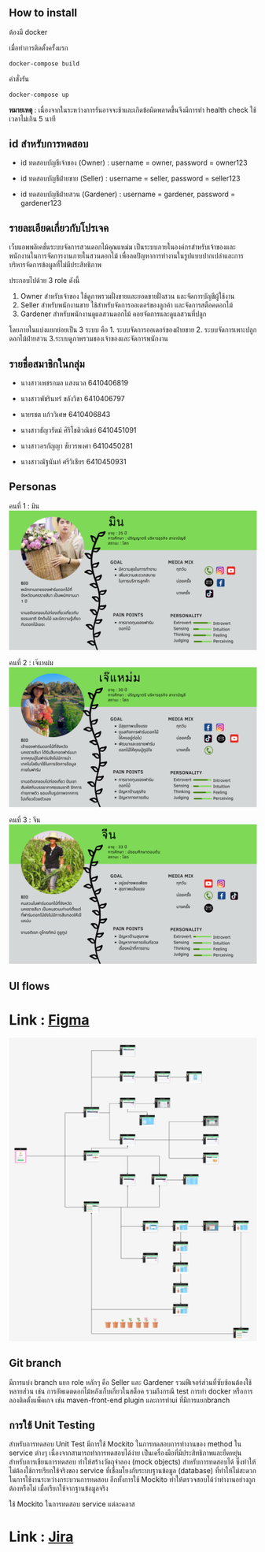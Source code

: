 ## How to install 
ต้องมี docker

เมื่อทำการติดตั้งครั้งแรก
```sh
docker-compose build
```
คำสั่งรัน
 ```sh
docker-compose up 
```
**หมายเหตุ** : เนื่องจากในระหว่างการรันอาจจะช้าและเกิดข้อผิดพลาดขึ้นจึงมีการทำ health check ใช้เวลาไม่เกิน 5 นาที


## id สำหรับการทดสอบ
- id ทดสอบบัญชีเจ้าของ (Owner)   : username = owner,           password = owner123

- id ทดสอบบัญชีฝ่ายขาย (Seller)  : username = seller,             password = seller123

- id ทดสอบบัญชีฝ่ายสวน (Gardener) : username = gardener,       password = gardener123



## รายละเอียดเกี่ยวกับโปรเจค

เว็บแอพพลิเคชั่นระบบจัดการสวนดอกไม้คุณแหม่ม เป็นระบบภายในองค์กรสำหรับเจ้าของและพนักงานในการจัดการงานภายในสวนดอกไม้ เพื่อลดปัญหาการทำงานในรูปแบบปากเปล่าและการบริหารจัดการข้อมูลที่ไม่มีประสิทธิภาพ

ประกอบไปด้วย 3 role ดังนี้
1. Owner สำหรับเจ้าของ ใช้ดูภาพรวมฝั่งขายและยอดขายฝั่งสวน และจัดการบัญชีผู้ใช้งาน
2. Seller สำหรับพนักงานขาย ใช้สำหรับจัดการออเดอร์ของลูกค้า และจัดการสต็อคดอกไม้
3. Gardener สำหรับพนักงานดูแลสวนดอกไม้ คอยจัดการและดูแลสวนที่ปลูก

โดยภายในแบ่งแยกย่อยเป็น 3 ระบบ คือ 1. ระบบจัดการออเดอร์ของฝ่ายขาย 2. ระบบจัดการเพาะปลูกดอกไม้ฝ่ายสวน  3.ระบบดูภาพรวมของเจ้าของและจัดการพนักงาน




## รายชื่อสมาชิกในกลุ่ม

- นางสาวเพชรกมล แสงนวล 6410406819

- นางสาวพัชรินทร์ ขลังวิชา 6410406797

- นายรชต แก้ววิเศษ 6410406843

- นางสาวธัญวรัตม์ ศิริโชติวณิชย์ 6410451091

- นางสาวอรกัญญา ชัยวรพงศา 6410450281

- นางสาวณัฐนันท์ ศรีวิเชียร 6410450931



## Personas

คนที่ 1 : มิน
![img.png](img.png)


คนที่ 2 : เจ๊แหม่ม
![img_1.png](img_1.png)


คนที่ 3 : จีน
![img_2.png](img_2.png)

## UI flows
# Link : [Figma](https://www.figma.com/file/zAJLaW8MtYGmWUz63XbX1g/Flower-Management?type=design&node-id=496%3A642&mode=design&t=kmB9c5K6XPVAwD3E-1)
![img_3.png](img_3.png)



## Git branch

มีการแบ่ง branch แยก role หลักๆ  คือ Seller และ Gardener รวมฟีเจอร์ส่วนที่ซับซ้อนต้องใช้หลายส่วน เช่น การอัพเดตดอกไม้หลังเก็บเกี่ยวในสต็อค  รวมถึงกรณี test การทำ docker หรือการลองติดตั้งแพ็คเกจ เช่น maven-front-end plugin และการทำui ที่มีการแยกbranch







## การใช้ Unit Testing

สำหรับการทดสอบ Unit Test มีการใช้ Mockito ในการทดสอบการทำงานของ method ใน service ต่างๆ เนื่องจากสามารถทำการทดสอบได้ง่าย เป็นเครื่องมือที่มีประสิทธิภาพและยืดหยุ่นสำหรับการเขียนการทดสอบ ทำให้สร้างวัตถุจำลอง (mock objects) สำหรับการทดสอบได้ ซึ่งทำให้ไม่ต้องใช้การเรียกใช้จริงของ service ที่เชื่อมโยงกับระบบฐานข้อมูล (database) ที่ทำให้ไม่สะดวกในการใช้งานระหว่างกระบวนการทดสอบ อีกทั้งการใช้ Mockito ทำให้ตรวจสอบได้ว่าทำงานอย่างถูกต้องหรือไม่ เมื่อเรียกใช้จากฐานข้อมูลจริง

ใช้ Mockito ในการทดสอบ service แต่ละคลาส


# Link : [Jira](https://pompu19.atlassian.net/jira/software/projects/MFS/boards/3)


